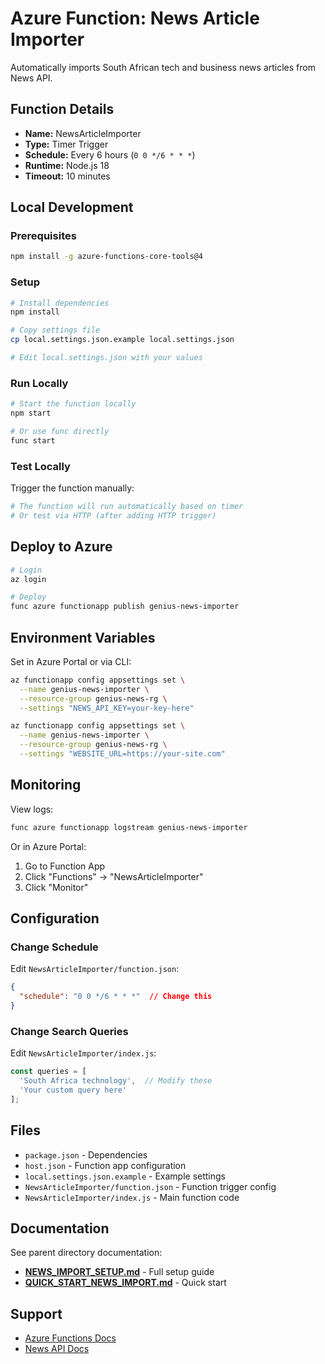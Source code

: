 # Azure Function: News Article Importer

Automatically imports South African tech and business news articles from News API.

## Function Details

- **Name:** NewsArticleImporter
- **Type:** Timer Trigger
- **Schedule:** Every 6 hours (`0 0 */6 * * *`)
- **Runtime:** Node.js 18
- **Timeout:** 10 minutes

## Local Development

### Prerequisites

```bash
npm install -g azure-functions-core-tools@4
```

### Setup

```bash
# Install dependencies
npm install

# Copy settings file
cp local.settings.json.example local.settings.json

# Edit local.settings.json with your values
```

### Run Locally

```bash
# Start the function locally
npm start

# Or use func directly
func start
```

### Test Locally

Trigger the function manually:
```bash
# The function will run automatically based on timer
# Or test via HTTP (after adding HTTP trigger)
```

## Deploy to Azure

```bash
# Login
az login

# Deploy
func azure functionapp publish genius-news-importer
```

## Environment Variables

Set in Azure Portal or via CLI:

```bash
az functionapp config appsettings set \
  --name genius-news-importer \
  --resource-group genius-news-rg \
  --settings "NEWS_API_KEY=your-key-here"

az functionapp config appsettings set \
  --name genius-news-importer \
  --resource-group genius-news-rg \
  --settings "WEBSITE_URL=https://your-site.com"
```

## Monitoring

View logs:
```bash
func azure functionapp logstream genius-news-importer
```

Or in Azure Portal:
1. Go to Function App
2. Click "Functions" → "NewsArticleImporter"
3. Click "Monitor"

## Configuration

### Change Schedule

Edit `NewsArticleImporter/function.json`:

```json
{
  "schedule": "0 0 */6 * * *"  // Change this
}
```

### Change Search Queries

Edit `NewsArticleImporter/index.js`:

```javascript
const queries = [
  'South Africa technology',  // Modify these
  'Your custom query here'
];
```

## Files

- `package.json` - Dependencies
- `host.json` - Function app configuration
- `local.settings.json.example` - Example settings
- `NewsArticleImporter/function.json` - Function trigger config
- `NewsArticleImporter/index.js` - Main function code

## Documentation

See parent directory documentation:
- **[NEWS_IMPORT_SETUP.md](../NEWS_IMPORT_SETUP.md)** - Full setup guide
- **[QUICK_START_NEWS_IMPORT.md](../QUICK_START_NEWS_IMPORT.md)** - Quick start

## Support

- [Azure Functions Docs](https://docs.microsoft.com/azure/azure-functions/)
- [News API Docs](https://newsapi.org/docs)
